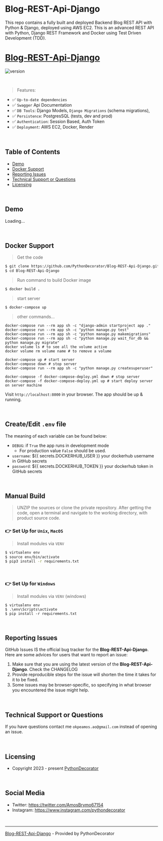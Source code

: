 # Blog-REST-Api-Django

This repo contains a fully built and deployed Backend Blog REST API with Python & Django, deployed using AWS
EC2. This is an advanced REST API with Python, Django REST Framework and Docker using Test Driven Development (TDD).

# [Blog-REST-Api-Django](https://github.com/PythonDecorator/Blog-REST-Api-Django)

![version](https://img.shields.io/badge/version-1.0.0-blue.svg)

<br />

> Features:

- ✅ `Up-to-date dependencies`
- ✅ `Swagger` Api Documentation
- ✅ `DB Tools`: Django Models, `Django Migrations` (schema migrations),
- ✅ `Persistence`: PostgresSQL (tests, dev and prod)
- ✅ `Authentication`: Session Based, Auth Token
- ✅ `Deployment`: AWS EC2, Docker, Render

<br />

## Table of Contents

* [Demo](#demo)
* [Docker Support](#Docker-Support)
* [Reporting Issues](#reporting-issues)
* [Technical Support or Questions](#technical-support-or-questions)
* [Licensing](#licensing)

<br />

## Demo

Loading...

<br />

## Docker Support

> Get the code

```bash
$ git clone https://github.com/PythonDecorator/Blog-REST-Api-Django.git
$ cd Blog-REST-Api-Django
```

> Run command to build Docker image
```bash
$ docker build .
```

> start server
```bash
$ docker-compose up
```

> other commands...

```
docker-compose run --rm app sh -c "django-admin startproject app ."
docker-compose run --rm app sh -c "python manage.py test"
docker-compose run --rm app sh -c "python manage.py makemigrations"
docker-compose run --rm app sh -c "python manage.py wait_for_db && python manage.py migrate"
docker volume ls # to see all the volume active
docker volume rm volume name # to remove a volume

docker-compose up # start server
docker-compose down # stop server
docker-compose run --rm app sh -c "python manage.py createsuperuser"

docker-compose -f docker-compose-deploy.yml down # stop server
docker-compose -f docker-compose-deploy.yml up # start deploy server on server machine
```

Visit `http://localhost:8000` in your browser. The app should be up & running.

<br />

## Create/Edit `.env` file

The meaning of each variable can be found below:

- `DEBUG`: if `True` the app runs in development mode
    - For production value `False` should be used.
- `username`: ${{ secrets.DOCKERHUB_USER }} your dockerhub username in GitHub secrets
- `password`: ${{ secrets.DOCKERHUB_TOKEN }} your dockerhub token in GitHub secrets

<br />

## Manual Build

> UNZIP the sources or clone the private repository. After getting the code, open a terminal and navigate to the working
> directory, with product source code.

### 👉 Set Up for `Unix`, `MacOS`

> Install modules via `VENV`

```bash
$ virtualenv env
$ source env/bin/activate
$ pip3 install -r requirements.txt
```

<br />

### 👉 Set Up for `Windows`

> Install modules via `VENV` (windows)

```
$ virtualenv env
$ .\env\Scripts\activate
$ pip install -r requirements.txt
```

<br />

## Reporting Issues

GitHub Issues IS the official bug tracker for the **Blog-REST-Api-Django**. Here are some advices for users that want
to report an issue:

1. Make sure that you are using the latest version of the **Blog-REST-Api-Django**. Check the CHANGELOG
2. Provide reproducible steps for the issue will shorten the time it takes for it to be fixed.
3. Some issues may be browser-specific, so specifying in what browser you encountered the issue might help.

<br />

## Technical Support or Questions

If you have questions contact me `okpeamos.ao@gmail.com` instead of opening an issue.

<br />

## Licensing

- Copyright 2023 - present [PythonDecorator](https://github.com/PythonDecorator)

<br />

## Social Media

- Twitter: <https://twitter.com/AmosBrymo67154>
- Instagram: <https://www.instagram.com/pythondecorator>

<br />

---
[Blog-REST-Api-Django](https://google.com) - Provided by PythonDecorator



